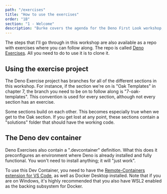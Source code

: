 ```yaml
---
path: "/exercises"
title: "How to use the exercises"
order: "1B"
section: "1 - Welcome"
description: "Burke covers the agenda for the Deno First Look workshop, talks about himself a little bit more than you would probably like, explains how to submit issues with this course and then pontificates on whether or not Deno is something that has a future and if we should be investing valuable time into learning it."
---
```


The steps that I'll go through in this workshop are also available as a repo with exercises where you can follow along. The repo is called [Deno Exercises](https://github.com/burkeholland/deno-exercises). All you need to do to use it is to clone it.

## Using the exercise project

The Deno Exercise project has branches for all of the different sections in this workshop. For instance, if the section we're on is "Oak Templates" in chapter 7, the branch you need to be on to follow along is "7-oak-templates". This convention is used for every section, although not every section has an exercise.

Some sections build on each other. This becomes especially true when we get to the Oak section. If you get lost at any point, these sections contain a "solutions" folder that should have the working code.

## The Deno dev container

Deno Exercises also contain a ".devcontainer" definition. What this does it preconfigures an environment where Deno is already installed and fully functional. You won't need to install anything; it will "just work".

To use this Dev Container, you need to have the [Remote-Containers extension for VS Code](https://marketplace.visualstudio.com/items?itemName=ms-vscode-remote.remote-containers?WT.mc_id=devcloud_0000_buhollan), as well as Docker Desktop installed. Note that if you are on Windows, it's highly recommended that you also have WSL2 enabled as the backing subsystem for Docker.
